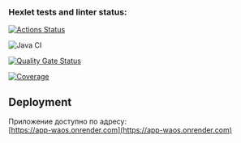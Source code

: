 ### Hexlet tests and linter status:
[![Actions Status](https://github.com/irinakomarchenko/java-project-99/actions/workflows/hexlet-check.yml/badge.svg)](https://github.com/irinakomarchenko/java-project-99/actions)

![Java CI](https://github.com/irinakomarchenko/java-project-99/actions/workflows/ci.yml/badge.svg)

[![Quality Gate Status](https://sonarcloud.io/api/project_badges/measure?project=irinakomarchenko_java-project-99&metric=alert_status)](https://sonarcloud.io/summary/new_code?id=irinakomarchenko_java-project-99)

[![Coverage](https://sonarcloud.io/api/project_badges/measure?project=irinakomarchenko_java-project-99&metric=coverage)](https://sonarcloud.io/summary/new_code?id=irinakomarchenko_java-project-99)


## Deployment
Приложение доступно по адресу:  
[https://app-waos.onrender.com](https://app-waos.onrender.com)

